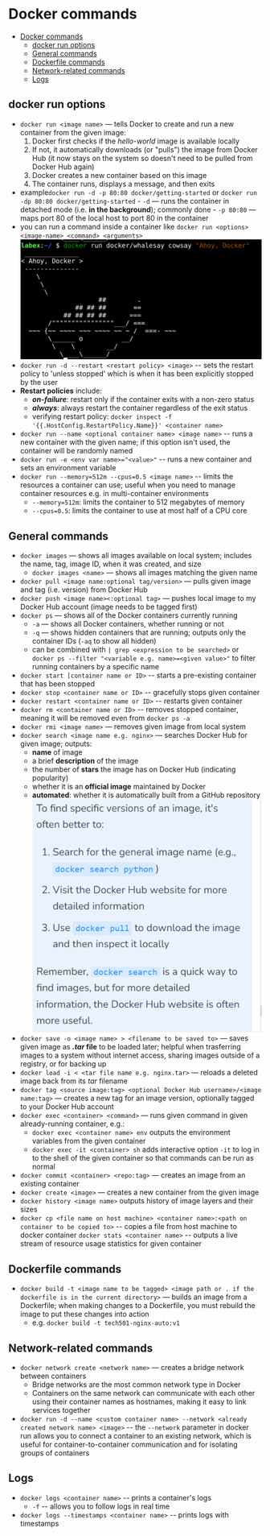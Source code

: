 # Docker commands

- [Docker commands](#docker-commands)
  - [docker run options](#docker-run-options)
  - [General commands](#general-commands)
  - [Dockerfile commands](#dockerfile-commands)
  - [Network-related commands](#network-related-commands)
  - [Logs](#logs)


## docker run options

- `docker run <image name>` — tells Docker to create and run a new container from the given image:
  1. Docker first checks if the *hello-world* image is available locally
  2. If not, it automatically downloads (or "pulls") the image from Docker Hub (it now stays on the system so doesn't need to be pulled from Docker Hub again)
  3. Docker creates a new container based on this image
  4. The container runs, displays a message, and then exits
- example`docker run -d -p 80:80 docker/getting-started` or `docker run -dp 80:80 docker/getting-started`
      - `-d` — runs the container in detached mode (i.e. **in the background**); commonly done
      - `-p 80:80` — maps port 80 of the local host to port 80 in the container
 - you can  run a command inside a container like `docker run <options> <image-name> <command> <arguments>`
![`alt text`](images/image-1.png)
- `docker run -d --restart <restart policy> <image>` -- sets the restart policy to 'unless stopped' which is when it has been explicitly stopped by the user
- **Restart policies** include:
   - ***on-failure***: restart only if the container exits with a non-zero status
   - ***always***: always restart the container regardless of the exit status
   - verifying restart policy: `docker inspect -f '{{.HostConfig.RestartPolicy.Name}}' <container name>`
- `docker run --name <optional container name> <image name>` -- runs a new container with the given name; if this option isn't used, the container will be randomly named
- `docker run -e <env var name>="<value>"` -- runs a new container and sets an environment variable
- `docker run --memory=512m --cpus=0.5 <image name>` -- limits the resources a container can use; useful when you need to manage container resources e.g. in multi-container environments
  - `--memory=512m`: limits the container to 512 megabytes of memory
  - `--cpus=0.5`: limits the container to use at most half of a CPU core

## General commands

- `docker images` — shows all images available on local system; includes the name, tag, image ID, when it was created, and size
  - `docker images <name>` — shows all images matching the given name
- `docker pull <image name:optional tag/version>` — pulls given image and tag (i.e. version) from Docker Hub
- `docker push <image name><:optional tag>` — pushes local image to my Docker Hub account (image needs to be tagged first)
- `docker ps` — shows all of the Docker containers currently running
  - `-a` — shows all Docker containers, whether running or not
  - `-q` — shows hidden containers that are running; outputs only the container IDs (`-aq` to show all hidden) 
  - can be combined with `| grep <expression to be searched>` or `docker ps --filter "<variable e.g. name>=<given value>"` to filter running containers by a specific name
- `docker start [container name or ID>` -- starts a pre-existing container that has been stopped 
- `docker stop <container name or ID>` -- gracefully stops given container
-  `docker restart <container name or ID>` -- restarts given container
- `docker rm <container name or ID>` -- removes stopped container, meaning it will be removed even from `docker ps -a`
- `docker rmi <image name>` — removes given image from local system
- `docker search <image name e.g. nginx>` — searches Docker Hub for given image; outputs:
  - **name** of image
  - a brief **description** of the image
  - the number of **stars** the image has on Docker Hub (indicating popularity)
  - whether it is an **official image** maintained by Docker
  - **automated**: whether it is automatically built from a GitHub repository
![`alt text`](images/image-2.png)
- `docker save -o <image name> > <filename to be saved to>` — saves given image as ***.tar* file** to be loaded later; helpful when trasferring images to a system without internet access, sharing images outside of a registry, or for backing up
- `docker load -i < <tar file name e.g. nginx.tar>` — reloads a deleted image back from its *tar* filename
- `docker tag <source image:tag> <optional Docker Hub username>/<image name:tag>` — creates a new tag for an image version, optionally tagged to your Docker Hub account
- `docker exec <container> <command>` — runs given command in given already-running container, e.g.:
  - `docker exec <container name> env` outputs the environment variables from the given container
  - `docker exec -it <container> sh` adds interactive option `-it` to log in to the shell of the given container so that commands can be run as normal
- `docker commit <container> <repo:tag>` — creates an image from an existing container
- `docker create <image>` — creates a new container from the given image
- `docker history <image name>` outputs history of image layers and their sizes
- `docker cp <file name on host machine> <container name>:<path on container to be copied to>` -- copies a file from host machine to docker container
`docker stats <container name>` -- outputs a live stream of resource usage statistics for given container

## Dockerfile commands

- `docker build -t <image name to be tagged> <image path or . if the dockerfile is in the current directory>` — builds an image from a Dockerfile; when making changes to a Dockerfile, you must rebuild the image to put these changes into action
  - e.g. `docker build -t tech501-nginx-auto:v1`

## Network-related commands

- `docker network create <network name>` — creates a bridge network between containers
  - Bridge networks are the most common network type in Docker
  - Containers on the same network can communicate with each other using their container names as hostnames, making it easy to link services together
- `docker run -d --name <custom container name> --network <already created network name> <image>` -- the `--network` parameter in docker run allows you to connect a container to an existing network, which is useful for container-to-container communication and for isolating groups of containers

## Logs
- `docker logs <container name>` -- prints a container's logs
  - `-f` -- allows you to follow logs in real time
- `docker logs --timestamps <container name>` -- prints logs with timestamps
